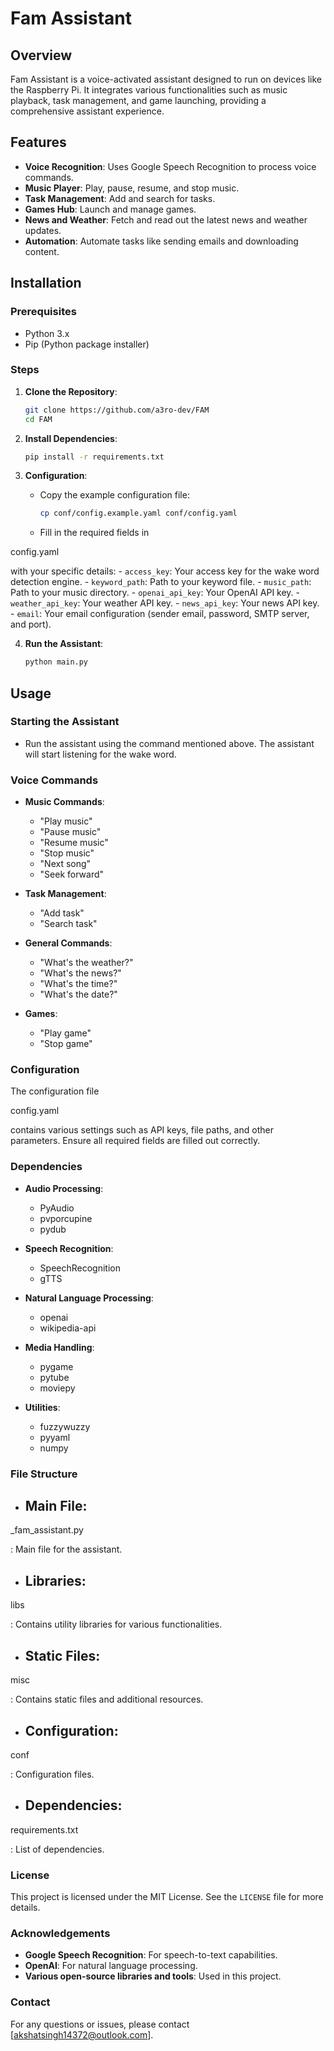 # Fam Assistant

## Overview

Fam Assistant is a voice-activated assistant designed to run on devices like the Raspberry Pi. It integrates various functionalities such as music playback, task management, and game launching, providing a comprehensive assistant experience.

## Features

- **Voice Recognition**: Uses Google Speech Recognition to process voice commands.
- **Music Player**: Play, pause, resume, and stop music.
- **Task Management**: Add and search for tasks.
- **Games Hub**: Launch and manage games.
- **News and Weather**: Fetch and read out the latest news and weather updates.
- **Automation**: Automate tasks like sending emails and downloading content.

## Installation

### Prerequisites

- Python 3.x
- Pip (Python package installer)

### Steps

1. **Clone the Repository**:
    ```sh
    git clone https://github.com/a3ro-dev/FAM
    cd FAM
    ```

2. **Install Dependencies**:
    ```sh
    pip install -r requirements.txt
    ```

3. **Configuration**:
    - Copy the example configuration file:
      ```sh
      cp conf/config.example.yaml conf/config.yaml
      ```
    - Fill in the required fields in 

config.yaml

 with your specific details:
      - `access_key`: Your access key for the wake word detection engine.
      - `keyword_path`: Path to your keyword file.
      - `music_path`: Path to your music directory.
      - `openai_api_key`: Your OpenAI API key.
      - `weather_api_key`: Your weather API key.
      - `news_api_key`: Your news API key.
      - `email`: Your email configuration (sender email, password, SMTP server, and port).

4. **Run the Assistant**:
    ```sh
    python main.py
    ```

## Usage

### Starting the Assistant

- Run the assistant using the command mentioned above. The assistant will start listening for the wake word.

### Voice Commands

- **Music Commands**:
  - "Play music"
  - "Pause music"
  - "Resume music"
  - "Stop music"
  - "Next song"
  - "Seek forward"

- **Task Management**:
  - "Add task"
  - "Search task"

- **General Commands**:
  - "What's the weather?"
  - "What's the news?"
  - "What's the time?"
  - "What's the date?"

- **Games**:
  - "Play game"
  - "Stop game"

### Configuration

The configuration file 

config.yaml

 contains various settings such as API keys, file paths, and other parameters. Ensure all required fields are filled out correctly.

### Dependencies

- **Audio Processing**:
  - PyAudio
  - pvporcupine
  - pydub

- **Speech Recognition**:
  - SpeechRecognition
  - gTTS

- **Natural Language Processing**:
  - openai
  - wikipedia-api

- **Media Handling**:
  - pygame
  - pytube
  - moviepy

- **Utilities**:
  - fuzzywuzzy
  - pyyaml
  - numpy

### File Structure

- **Main File**:
  - 

_fam_assistant.py

: Main file for the assistant.

- **Libraries**:
  - 

libs

: Contains utility libraries for various functionalities.

- **Static Files**:
  - 

misc

: Contains static files and additional resources.

- **Configuration**:
  - 

conf

: Configuration files.

- **Dependencies**:
  - 

requirements.txt

: List of dependencies.

### License

This project is licensed under the MIT License. See the `LICENSE` file for more details.

### Acknowledgements

- **Google Speech Recognition**: For speech-to-text capabilities.
- **OpenAI**: For natural language processing.
- **Various open-source libraries and tools**: Used in this project.

### Contact

For any questions or issues, please contact [akshatsingh14372@outlook.com].